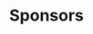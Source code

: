 ---
layout: page
title: Sponsors
sponsors: my_sponsors
hero_image: /img/blog-hero.jpg
image: /img/blog-hero.jpg
permalink: /sponsors/
---